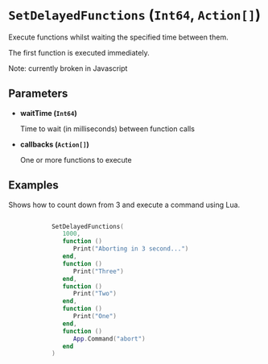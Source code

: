 # `SetDelayedFunctions` (`Int64`, `Action[]`)


Execute functions whilst waiting the specified time between them.

The first function is executed immediately.

Note: currently broken in Javascript


## Parameters

* **waitTime (`Int64`)** 

	Time to wait (in milliseconds) between function calls

* **callbacks (`Action[]`)** 

	One or more functions to execute


## Examples

Shows how to count down from 3 and execute a command using Lua.

```lua

            SetDelayedFunctions(
               1000,
               function ()
                  Print("Aborting in 3 second...")
               end,
               function ()
                  Print("Three")
               end,
               function ()
                  Print("Two")
               end,
               function ()
                  Print("One")
               end,
               function ()
                  App.Command("abort")
               end
            )
            
```